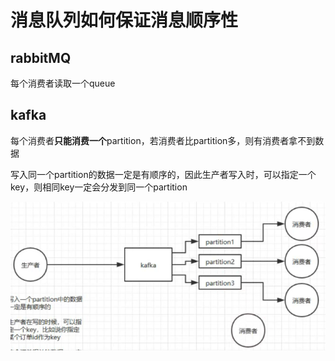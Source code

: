 # 消息队列如何保证消息顺序性

## rabbitMQ

每个消费者读取一个queue

## kafka

每个消费者**只能消费一个**partition，若消费者比partition多，则有消费者拿不到数据

写入同一个partition的数据一定是有顺序的，因此生产者写入时，可以指定一个key，则相同key一定会分发到同一个partition

![image-20220318015558871](images\消息队列\image-20220318015558871.png)







